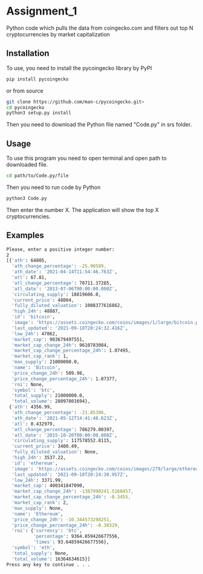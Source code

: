 # Assignment_1
Python code which pulls the data from coingecko.com and filters out top N cryptocurrencies by market capitalization
## Installation
To use, you need to install the pycoingecko library by
PyPI

```bash
pip install pycoingecko
```

or from source

```bash
git clone https://github.com/man-c/pycoingecko.git>
cd pycoingecko
python3 setup.py install
```
Then you need to download the Python file named "Code.py" in srs folder. 
## Usage
To use this program you need to open terminal and open path to downloaded file.

```bash
cd path/to/Code.py/file 
```
Then you need to run code by Python
```bash
python3 Code.py
```
Then enter the number X. The application will show the top X cryptocurrencies.
## Examples
```bash
Please, enter a positive integer number:
2
[{'ath': 64805,
  'ath_change_percentage': -25.90589,
  'ath_date': '2021-04-14T11:54:46.763Z',
  'atl': 67.81,
  'atl_change_percentage': 70711.37285,
  'atl_date': '2013-07-06T00:00:00.000Z',
  'circulating_supply': 18819606.0,
  'current_price': 48004,
  'fully_diluted_valuation': 1008377616862,
  'high_24h': 48887,
  'id': 'bitcoin',
  'image': 'https://assets.coingecko.com/coins/images/1/large/bitcoin.png?1547033579',
  'last_updated': '2021-09-18T20:24:32.416Z',
  'low_24h': 47062,
  'market_cap': 903679497551,
  'market_cap_change_24h': 9610783084,
  'market_cap_change_percentage_24h': 1.07495,
  'market_cap_rank': 1,
  'max_supply': 21000000.0,
  'name': 'Bitcoin',
  'price_change_24h': 509.98,
  'price_change_percentage_24h': 1.07377,
  'roi': None,
  'symbol': 'btc',
  'total_supply': 21000000.0,
  'total_volume': 28097801694},
 {'ath': 4356.99,
  'ath_change_percentage': -21.85306,
  'ath_date': '2021-05-12T14:41:48.623Z',
  'atl': 0.432979,
  'atl_change_percentage': 786279.00397,
  'atl_date': '2015-10-20T00:00:00.000Z',
  'circulating_supply': 117578552.8115,
  'current_price': 3400.49,
  'fully_diluted_valuation': None,
  'high_24h': 3537.22,
  'id': 'ethereum',
  'image': 'https://assets.coingecko.com/coins/images/279/large/ethereum.png?1595348880',
  'last_updated': '2021-09-18T20:24:30.957Z',
  'low_24h': 3371.99,
  'market_cap': 400341847090,
  'market_cap_change_24h': -1387990241.5168457,
  'market_cap_change_percentage_24h': -0.3455,
  'market_cap_rank': 2,
  'max_supply': None,
  'name': 'Ethereum',
  'price_change_24h': -10.344573298251,
  'price_change_percentage_24h': -0.30329,
  'roi': {'currency': 'btc',
          'percentage': 9364.859426677556,
          'times': 93.64859426677556},
  'symbol': 'eth',
  'total_supply': None,
  'total_volume': 16364634615}]
Press any key to continue . . .
```
